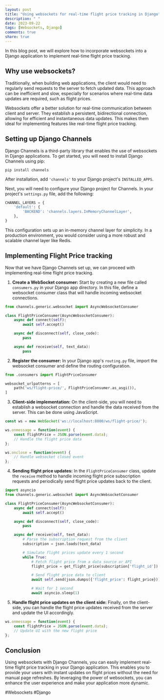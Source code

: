 ```yaml
---
layout: post
title: "Using websockets for real-time flight price tracking in Django"
description: " "
date: 2023-09-22
tags: [Websockets, Django]
comments: true
share: true
---
```


In this blog post, we will explore how to incorporate websockets into a Django application to implement real-time flight price tracking. 

## Why use websockets?

Traditionally, when building web applications, the client would need to regularly send requests to the server to fetch updated data. This approach can be inefficient and slow, especially for scenarios where real-time data updates are required, such as flight prices.

Websockets offer a better solution for real-time communication between client and server. They establish a persistent, bidirectional connection, allowing for efficient and instantaneous data updates. This makes them ideal for implementing features like real-time flight price tracking.

## Setting up Django Channels

Django Channels is a third-party library that enables the use of websockets in Django applications. To get started, you will need to install Django Channels using pip:

```
pip install channels
```

After installation, add `'channels'` to your Django project's `INSTALLED_APPS`.

Next, you will need to configure your Django project for Channels. In your project's `settings.py` file, add the following:

```python
CHANNEL_LAYERS = {
    'default': {
        'BACKEND': 'channels.layers.InMemoryChannelLayer',
    },
}
```

This configuration sets up an in-memory channel layer for simplicity. In a production environment, you would consider using a more robust and scalable channel layer like Redis.

## Implementing Flight Price tracking

Now that we have Django Channels set up, we can proceed with implementing real-time flight price tracking.

1. **Create a WebSocket consumer:** Start by creating a new file called `consumers.py` in your Django app directory. In this file, define a websocket consumer class that will handle incoming websocket connections.

```python
from channels.generic.websocket import AsyncWebsocketConsumer

class FlightPriceConsumer(AsyncWebsocketConsumer):
    async def connect(self):
        await self.accept()

    async def disconnect(self, close_code):
        pass

    async def receive(self, text_data):
        pass
```

2. **Register the consumer:** In your Django app's `routing.py` file, import the websocket consumer and define the routing configuration.

```python
from .consumers import FlightPriceConsumer

websocket_urlpatterns = [
    path('ws/flight-price/', FlightPriceConsumer.as_asgi()),
]
```

3. **Client-side implementation:** On the client-side, you will need to establish a websocket connection and handle the data received from the server. This can be done using JavaScript.

```javascript
const ws = new WebSocket('ws://localhost:8000/ws/flight-price/');

ws.onmessage = function(event) {
    const flightPrice = JSON.parse(event.data);
    // Handle the flight price data
};

ws.onclose = function(event) {
    // Handle websocket closed event
};
```

4. **Sending flight price updates:** In the `FlightPriceConsumer` class, update the `receive` method to handle incoming flight price subscription requests and periodically send flight price updates back to the client.

```python
import asyncio
from channels.generic.websocket import AsyncWebsocketConsumer

class FlightPriceConsumer(AsyncWebsocketConsumer):
    async def connect(self):
        await self.accept()

    async def disconnect(self, close_code):
        pass

    async def receive(self, text_data):
        # Parse the subscription request from the client
        subscription = json.loads(text_data)

        # Simulate flight prices update every 1 second
        while True:
            # Fetch flight price from a data source or API
            flight_price = get_flight_price(subscription['flight_id'])

            # Send flight price data to client
            await self.send(json.dumps({'flight_price': flight_price}))

            # Wait for 1 second
            await asyncio.sleep(1)
```

5. **Handle flight price updates on the client side:** Finally, on the client-side, you can handle the flight price updates received from the server and update the UI accordingly.

```javascript
ws.onmessage = function(event) {
    const flightPrice = JSON.parse(event.data);
    // Update UI with the new flight price
};
```

## Conclusion

Using websockets with Django Channels, you can easily implement real-time flight price tracking in your Django application. This enables you to provide your users with instant updates on flight prices without the need for manual page refreshes. By leveraging the power of websockets, you can enhance the user experience and make your application more dynamic. 

#Websockets #Django